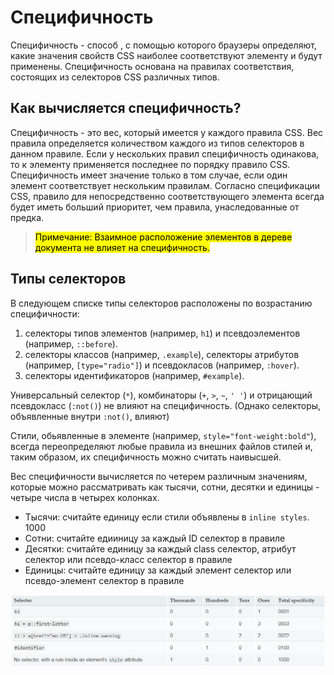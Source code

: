 # Специфичность

Специфичность - способ , с помощью которого браузеры определяют, какие значения свойств CSS наиболее соответствуют элементу и будут применены. Специфичность основана на правилах соответствия, состоящих из селекторов CSS различных типов.

## Как вычисляется специфичность?

Специфичность - это вес, который имеется у каждого правила CSS. Вес правила определяется количеством каждого из типов селекторов в данном правиле.
Если у нескольких правил специфичность одинакова, то к элементу применяется последнее по порядку правило CSS. Специфичность имеет значение только в том случае, если один элемент соответствует нескольким правилам. Согласно спецификации CSS, правило для непосредственно соответствующего элемента всегда будет иметь больший приоритет, чем правила, унаследованные от предка.

> <mark>Примечание: Взаимное расположение элементов в дереве документа не влияет на специфичность.</mark>

## Типы селекторов

В следующем списке типы селекторов расположены по возрастанию специфичности:

1. селекторы типов элементов (например, `h1`) и псевдоэлементов (например, `::before`).
2. селекторы классов (например, `.example`), селекторы атрибутов (например, `[type="radio"]`) и псевдокласов (например, `:hover`).
3. селекторы идентификаторов (например, `#example`).

Универсальный селектор (`*`), комбинаторы (`+`, `>`, `~`, `' '`) и отрицающий псевдокласс (`:not()`) не влияют на специфичность. (Однако селекторы, объявленные внутри `:not()`, влияют)

Стили, обьявленные в элементе (например, `style="font-weight:bold"`), всегда переопределяют любые правила из внешних файлов стилей и, таким образом, их специфичность можно считать наивысшей.

Вес специфичности вычисляется по четерем различным значениям, которые можно рассматривать как тысячи, сотни, десятки и единицы - четыре числа в четырех колонках.

- Тысячи: считайте единицу если стили объявлены в `inline styles`. 1000
- Сотни: считайте едииницу за каждый ID селектор в правиле
- Десятки: считайте единицу за каждый class селектор, атрибут селектор или псевдо-класс селектор в правиле
- Единицы: считайте единицу за каждый элемент селектор или псевдо-элемент селектор в правиле

![table](../images/selectors-table.png)

